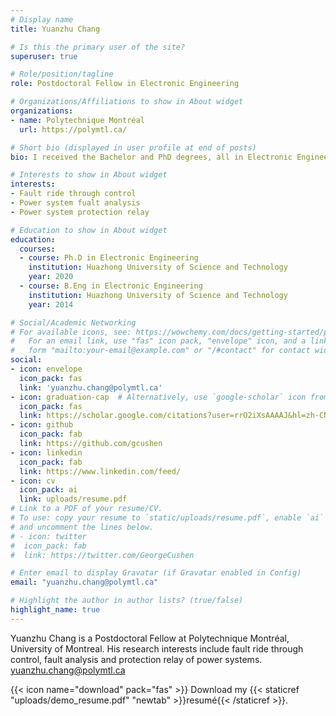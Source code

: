 ```yaml
---
# Display name
title: Yuanzhu Chang

# Is this the primary user of the site?
superuser: true

# Role/position/tagline
role: Postdoctoral Fellow in Electronic Engineering

# Organizations/Affiliations to show in About widget
organizations:
- name: Polytechnique Montréal
  url: https://polymtl.ca/

# Short bio (displayed in user profile at end of posts)
bio: I received the Bachelor and PhD degrees, all in Electronic Engineering, from the School of Electrical and Electronic Engineering, State Key Laboratory of Advanced Electromagnetic and Technology, Huazhong University of Science and Technology (HUST), Wuhan, China, in July 2014 and June 2020, respectively. Now, I am a Postdoctoral Fellow at Polytechnique Montréal.

# Interests to show in About widget
interests:
- Fault ride through control
- Power system fualt analysis
- Power system protection relay

# Education to show in About widget
education:
  courses:
  - course: Ph.D in Electronic Engineering
    institution: Huazhong University of Science and Technology
    year: 2020
  - course: B.Eng in Electronic Engineering
    institution: Huazhong University of Science and Technology
    year: 2014

# Social/Academic Networking
# For available icons, see: https://wowchemy.com/docs/getting-started/page-builder/#icons
#   For an email link, use "fas" icon pack, "envelope" icon, and a link in the
#   form "mailto:your-email@example.com" or "/#contact" for contact widget.
social:
- icon: envelope
  icon_pack: fas
  link: 'yuanzhu.chang@polymtl.ca'
- icon: graduation-cap  # Alternatively, use `google-scholar` icon from `ai` icon pack
  icon_pack: fas
  link: https://scholar.google.com/citations?user=rrO2iXsAAAAJ&hl=zh-CN
- icon: github
  icon_pack: fab
  link: https://github.com/gcushen
- icon: linkedin
  icon_pack: fab
  link: https://www.linkedin.com/feed/
- icon: cv
  icon_pack: ai
  link: uploads/resume.pdf
# Link to a PDF of your resume/CV.
# To use: copy your resume to `static/uploads/resume.pdf`, enable `ai` icons in `params.toml`, 
# and uncomment the lines below.
# - icon: twitter
#  icon_pack: fab
#  link: https://twitter.com/GeorgeCushen

# Enter email to display Gravatar (if Gravatar enabled in Config)
email: "yuanzhu.chang@polymtl.ca"

# Highlight the author in author lists? (true/false)
highlight_name: true
---
```


Yuanzhu Chang is a Postdoctoral Fellow at Polytechnique Montréal, University of Montreal. His research interests include fault ride through control, fault analysis and protection relay of power systems. yuanzhu.chang@polymtl.ca 

{{< icon name="download" pack="fas" >}} Download my {{< staticref "uploads/demo_resume.pdf" "newtab" >}}resumé{{< /staticref >}}.
